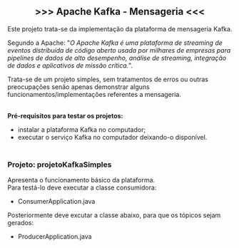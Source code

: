 <h2 style="text-align:center"><strong>&gt;&gt;&gt; Apache Kafka - Mensageria &lt;&lt;&lt;</strong></h2>

<p>Este projeto trata-se da implementa&ccedil;&atilde;o da plataforma de mensageria Kafka.</p>

<p>Segundo a Apache: &quot;<em>O Apache Kafka &eacute; uma plataforma de streaming de eventos distribu&iacute;da de c&oacute;digo aberto usada por milhares de empresas para pipelines de dados de alto desempenho, an&aacute;lise de streaming, integra&ccedil;&atilde;o de dados e aplicativos de miss&atilde;o cr&iacute;tica.</em>&quot;.</p>

<p>Trata-se de um projeto simples, sem tratamentos de erros ou outras preocupa&ccedil;&otilde;es sen&atilde;o apenas demonstrar alguns funcionamentos/implementa&ccedil;&otilde;es referentes a mensageria.</p>

<p><br />
<strong>Pr&eacute;-requisitos para testar os projetos:</strong></p>

<ul>
	<li>instalar a plataforma Kafka no computador;</li>
	<li>executar o servi&ccedil;o Kafka no computador deixando-o dispon&iacute;vel.</li>
</ul>

<h3><br />
<strong>Projeto: projetoKafkaSimples</strong></h3>

<p>Apresenta o funcionamento b&aacute;sico da plataforma.<br />
Para test&aacute;-lo deve executar a classe consumidora:</p>

<ul>
	<li>ConsumerApplication.java</li>
</ul>

<p>Posteriormente deve excutar a classe abaixo, para que os t&oacute;picos sejam gerados:</p>

<ul>
	<li>ProducerApplication.java</li>
</ul>

<address>&nbsp;</address>
